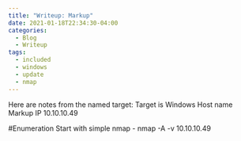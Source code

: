 ```yaml
---
title: "Writeup: Markup"
date: 2021-01-18T22:34:30-04:00
categories:
  - Blog
  - Writeup
tags:
  - included
  - windows
  - update
  - nmap
---
```


Here are notes from the named target:
Target is Windows
Host name Markup
IP 10.10.10.49

#Enumeration
Start with simple nmap - nmap -A -v 10.10.10.49
